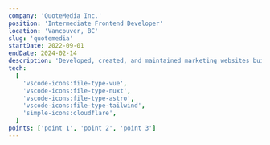 ```yaml
---
company: 'QuoteMedia Inc.'
position: 'Intermediate Frontend Developer'
location: 'Vancouver, BC'
slug: 'quotemedia'
startDate: 2022-09-01
endDate: 2024-02-14
description: 'Developed, created, and maintained marketing websites built with Vue 3, Nuxt 3, and TailwindCSS. All marketing sites deployed with Cloudflare Pages.'
tech:
  [
    'vscode-icons:file-type-vue',
    'vscode-icons:file-type-nuxt',
    'vscode-icons:file-type-astro',
    'vscode-icons:file-type-tailwind',
    'simple-icons:cloudflare',
  ]
points: ['point 1', 'point 2', 'point 3']
---
```

